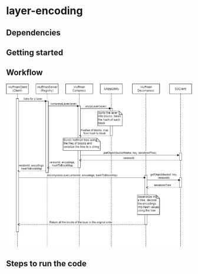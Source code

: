 # layer-encoding

## Dependencies

## Getting started

## Workflow
![alt text](https://github.com/AkhilaMangipudi/layer-encoding/blob/master/serverless_uml.png?raw=true)


## Steps to run the code

